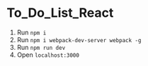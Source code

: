 # To_Do_List_React
1. Run `npm i`
2. Run `npm i webpack-dev-server webpack -g`
3. Run `npm run dev`
4. Open `localhost:3000`